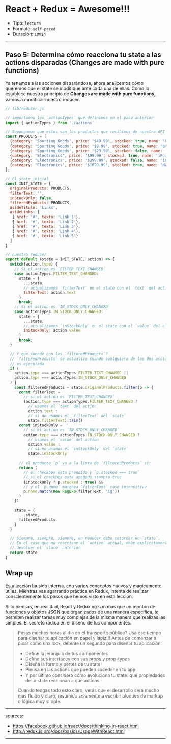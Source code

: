 # React + Redux = Awesome!!!

* Tipo: `lectura`
* Formato: `self-paced`
* Duración: `10min`

***

## Paso 5: Determina cómo reacciona tu state a las actions disparadas (**Changes are made with pure functions**)

Ya tenemos a las acciones disparándose, ahora analicemos cómo queremos que el state se modifique ante cada una de ellas. Como lo establece nuestro principio de **Changes are made with pure functions**, vamos a modificar nuestro reducer.

```js
// lib/reducer.js

// importamos los `actionTypes` que definimos en el paso anterior
import { actionTypes } from './actions'

// Supongamos que estos son los productos que recibimos de nuestra API JSON
const PRODUCTS = [
  {category: 'Sporting Goods', price: '$49.99', stocked: true, name: 'Football'},
  {category: 'Sporting Goods', price: '$9.99', stocked: true, name: 'Baseball'},
  {category: 'Sporting Goods', price: '$29.99', stocked: false, name: 'Basketball'},
  {category: 'Electronics', price: '$99.99', stocked: true, name: 'iPod Touch'},
  {category: 'Electronics', price: '$399.99', stocked: false, name: 'iPhone 5'},
  {category: 'Electronics', price: '$1699.99', stocked: true, name: 'Nexus 7'}
];

// El state inicial
const INIT_STATE = {
  originalProducts: PRODUCTS,
  filterText: '',
  inStockOnly: false,
  filteredProducts: PRODUCTS,
  asideTitulo: 'Links',
  asideLinks: [
   { href: '#', texto: 'Link 1'},
   { href: '#', texto: 'Link 2'},
   { href: '#', texto: 'Link 3'},
   { href: '#', texto: 'Link 4'},
   { href: '#', texto: 'Link 5'}
  ]
}

// nuestro reducer
export default (state = INIT_STATE, action) => {
  switch(action.type) {
    // Si el action es `FILTER_TEXT_CHANGED`
    case actionTypes.FILTER_TEXT_CHANGED:
      state = {
        ...state,
        // actualizamos `filterText` en el state con el `text` del action
        filterText: action.text
      }
      break;
    // Si el action es `IN_STOCK_ONLY_CHANGED`
    case actionTypes.IN_STOCK_ONLY_CHANGED:
      state = {
        ...state,
        // actualizamos `inStockOnly` en el state con el `value` del action
        inStockOnly: action.value
      }
      break;
  }

  // Y que sucede con los `filteredProducts`?
  // `filteredProducts` se actualiza cuando cualquiera de las dos acciones
  // es ejecutada
  if (
    action.type === actionTypes.FILTER_TEXT_CHANGED ||
    action.type === actionTypes.IN_STOCK_ONLY_CHANGED
  ) {
    const filteredProducts = state.originalProducts.filter(p => {
      const filterText =
        // si el action es `FILTER_TEXT_CHANGED`
        (action.type === actionTypes.FILTER_TEXT_CHANGED ?
          // usamos el `text` del action
          action.text :
          // si no usamos el `filterText` del `state`
          state.filterText).trim()
      const inStockOnly =
        // si el action es `IN_STOCK_ONLY_CHANGED`
        action.type === actionTypes.IN_STOCK_ONLY_CHANGED ?
          // usamos el `value` del action
          action.value :
          // si no usamos el `inStockOnly` del `state`
          state.inStockOnly

      // el producto `p` va a la lista de `filteredProducts` si:
      return (
        // el checkbox esta prendido y `p.stocked === true`
        // si el checkbox esta apagado siempre true
        (inStockOnly ? p.stocked : true) &&
        // y el `p.name` matchea `filterText` case insensitive
        p.name.match(new RegExp(filterText, 'ig'))
      )
    })

    state = {
      ...state,
      filteredProducts
    }
  }

  // Siempre, siempre, siempre, un reducer debe retornar un `state`.
  // En el caso que no reaccione al `action` actual, debe explícitamente
  // devolver el `state` anterior
  return state
}

```

## Wrap up

Esta lección ha sido intensa, con varios conceptos nuevos y mágicamente útiles. Mientras vas agarrando práctica en Redux, intenta de realizar conscientemente los pasos que hemos visto en esta lección.

Si lo piensas, en realidad, React y Redux no son más que un montón de funciones y objetos JSON que organizados de una manera específica, te permiten realizar tareas muy complejas de la misma manera que realizas las simples. El secreto radica en el diseño de tus componentes.

> Pasas muchas horas al día en el transporte público? Usa ese tiempo para diseñar tu aplicación en papel y lapiz!!!
> Antes de comenzar a picar como unx locx, detente un segundo para diseñar tu aplicación:
> - Define la jerarquía de tus componentes
> - Define sus interfaces con sus props y prop-types
> - Diseña la forma y partes de tu state
> - Piensa en las actions que pueden suceder en tu app
> - Y por último considera cómo evoluciona tu state: qué propiedades de tu state reccionan a qué actions
>
> Cuando tengas todo esto claro, verás que el desarrollo será mucho más fluido y claro, resumido solamente a escribir bloques de markup o lógica muy simple.

---
sources:
  - https://facebook.github.io/react/docs/thinking-in-react.html
  - http://redux.js.org/docs/basics/UsageWithReact.html
---
